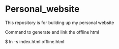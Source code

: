 # Personal_website
This repository is for building up my personal website


Command to generate and link the offline html

$ ln -s index.html offline.html
